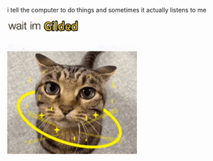 i tell the computer to do things and sometimes it actually listens to me
<!--START_SECTION:update_image-->
<img src=https://raw.githubusercontent.com/sneakykestrel/sneakykestrel/main/.github/images/wait-im-gilded.gif height="" width="300" align=left alt=kitty />
<!--END_SECTION:update_image-->

